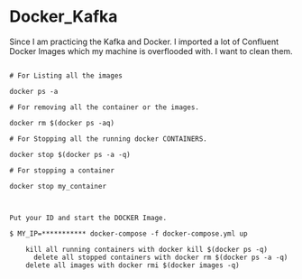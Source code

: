 # Docker_Kafka

Since I am practicing the Kafka and Docker. I imported a lot of Confluent Docker Images which my machine is overflooded with. I want to clean them.


```text

# For Listing all the images

docker ps -a

# For removing all the container or the images. 

docker rm $(docker ps -aq)

# For Stopping all the running docker CONTAINERS. 

docker stop $(docker ps -a -q)

# For stopping a container

docker stop my_container



Put your ID and start the DOCKER Image. 

$ MY_IP=*********** docker-compose -f docker-compose.yml up

    kill all running containers with docker kill $(docker ps -q)
      delete all stopped containers with docker rm $(docker ps -a -q)
    delete all images with docker rmi $(docker images -q)
    
    

```



